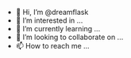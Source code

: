 - 👋 Hi, I’m @dreamflask
- 👀 I’m interested in ...
- 🌱 I’m currently learning ...
- 💞️ I’m looking to collaborate on ...
- 📫 How to reach me ...

<!---
dreamflask/dreamflask is a ✨ special ✨ repository because its `README.md` (this file) appears on your GitHub profile.
You can click the Preview link to take a look at your changes.
--->
